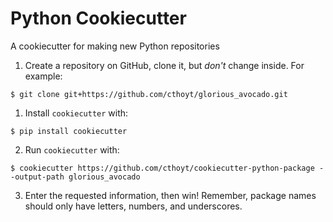 # Python Cookiecutter

A cookiecutter for making new Python repositories

1. Create a repository on GitHub, clone it, but *don't* change inside. For example:

```shell
$ git clone git+https://github.com/cthoyt/glorious_avocado.git
```

1. Install `cookiecutter` with:

```shell
$ pip install cookiecutter
```

2. Run `cookiecutter` with:

```shell
$ cookiecutter https://github.com/cthoyt/cookiecutter-python-package --output-path glorious_avocado
```

3. Enter the requested information, then win! Remember, package names should only have letters, numbers,
and underscores.
